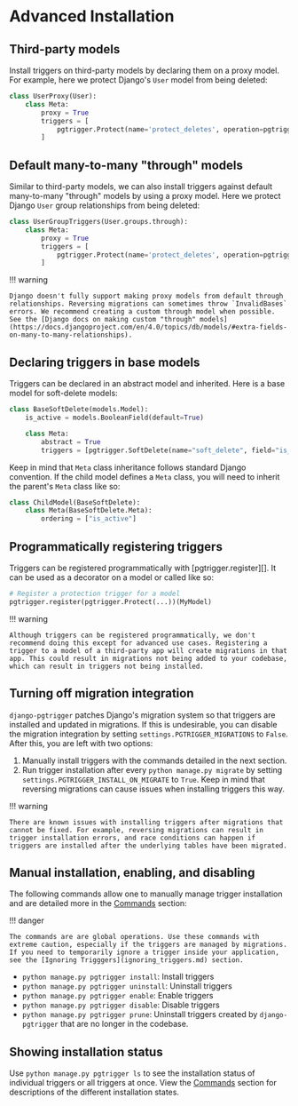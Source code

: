 # Advanced Installation

## Third-party models

Install triggers on third-party models by declaring them on a proxy model. For example, here we protect Django's `User` model from being deleted:

```python
class UserProxy(User):
    class Meta:
        proxy = True
        triggers = [
            pgtrigger.Protect(name='protect_deletes', operation=pgtrigger.Delete)
        ]
```

## Default many-to-many "through" models

Similar to third-party models, we can also install triggers against default many-to-many "through" models by using a proxy model.  Here we protect Django `User` group relationships from being deleted:

```python
class UserGroupTriggers(User.groups.through):
    class Meta:
        proxy = True
        triggers = [
            pgtrigger.Protect(name='protect_deletes', operation=pgtrigger.Delete)
        ]
```

!!! warning

    Django doesn't fully support making proxy models from default through relationships. Reversing migrations can sometimes throw `InvalidBases` errors. We recommend creating a custom through model when possible. See the [Django docs on making custom "through" models](https://docs.djangoproject.com/en/4.0/topics/db/models/#extra-fields-on-many-to-many-relationships).

## Declaring triggers in base models

Triggers can be declared in an abstract model and inherited. Here is a base model for soft-delete models:

```python
class BaseSoftDelete(models.Model):
    is_active = models.BooleanField(default=True)

    class Meta:
        abstract = True
        triggers = [pgtrigger.SoftDelete(name="soft_delete", field="is_active")]
```

Keep in mind that `Meta` class inheritance follows standard Django convention. If the child model defines a `Meta` class, you will need to inherit the parent's `Meta` class like so:

```python
class ChildModel(BaseSoftDelete):
    class Meta(BaseSoftDelete.Meta):
        ordering = ["is_active"]
```

## Programmatically registering triggers

Triggers can be registered programmatically with [pgtrigger.register][]. It can be used as a decorator on a model or called like so:

```python
# Register a protection trigger for a model
pgtrigger.register(pgtrigger.Protect(...))(MyModel)
```

!!! warning

    Although triggers can be registered programmatically, we don't recommend doing this except for advanced use cases. Registering a trigger to a model of a third-party app will create migrations in that app. This could result in migrations not being added to your codebase, which can result in triggers not being installed.

<a id="turning_off_migrations"></a>
## Turning off migration integration

`django-pgtrigger` patches Django's migration system so that triggers are installed and updated in migrations. If this is undesirable, you can disable the migration integration by setting `settings.PGTRIGGER_MIGRATIONS` to `False`. After this, you are left with two options:

1. Manually install triggers with the commands detailed in the next section.
2. Run trigger installation after every `python manage.py migrate` by setting `settings.PGTRIGGER_INSTALL_ON_MIGRATE` to `True`. Keep in mind that reversing migrations can cause issues when installing triggers this way.

!!! warning

    There are known issues with installing triggers after migrations that cannot be fixed. For example, reversing migrations can result in trigger installation errors, and race conditions can happen if triggers are installed after the underlying tables have been migrated.

## Manual installation, enabling, and disabling

The following commands allow one to manually manage trigger installation
and are detailed more in the [Commands](commands.md) section:

!!! danger

    The commands are are global operations. Use these commands with extreme caution, especially if the triggers are managed by migrations. If you need to temporarily ignore a trigger inside your application, see the [Ignoring Trigggers](ignoring_triggers.md) section.


* `python manage.py pgtrigger install`: Install triggers
* `python manage.py pgtrigger uninstall`: Uninstall triggers
* `python manage.py pgtrigger enable`: Enable triggers
* `python manage.py pgtrigger disable`: Disable triggers
* `python manage.py pgtrigger prune`: Uninstall triggers created by `django-pgtrigger` that are no longer in the codebase.

## Showing installation status

Use `python manage.py pgtrigger ls` to see the installation status of individual triggers or all triggers at once. View the [Commands](commands.md) section for descriptions of the different installation states.
